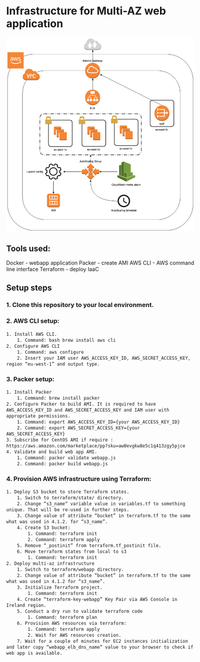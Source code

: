 # Infrastructure for Multi-AZ web application

![alt Infrastructure Diagram](https://github.com/jmservices/multi-az-webapp/blob/master/docs/MultiAZ%20AutoScaling%20application.png)


## Tools used:

Docker - webapp application
Packer - create AMI
AWS CLI - AWS command line interface
Terraform - deploy IaaC

## Setup steps

### 1. Clone this repository to your local environment.

### 2. AWS CLI setup:
    1. Install AWS CLI. 
        1. Command: bash brew install aws cli 
    2. Configure AWS CLI
        1. Command: aws configure 
        2. Insert your IAM user AWS_ACCESS_KEY_ID, AWS_SECRET_ACCESS_KEY, region “eu-west-1” and output type.

### 3. Packer setup:
    1. Install Packer
        1. Command: brew install packer
    2. Configure Packer to build AMI. It is required to have AWS_ACCESS_KEY_ID and AWS_SECRET_ACCESS_KEY and IAM user with appropriate permissions.
        1. Command: export AWS_ACCESS_KEY_ID={your AWS_ACCESS_KEY_ID}
        2. Command: export AWS_SECRET_ACCESS_KEY={your AWS_SECRET_ACCESS_KEY}
    3. Subscribe for CentOS AMI if require : https://aws.amazon.com/marketplace/pp?sku=aw0evgkw8e5c1q413zgy5pjce
    4. Validate and build web app AMI.
        1. Command: packer validate webapp.js
        2. Command: packer build webapp.js

### 4. Provision AWS infrastructure using Terraform:
    1. Deploy S3 bucket to store Terraform states.
        1. Switch to terraform/state/ directory.
        2. Change “s3_name“ variable value in variables.tf to something unique. That will be re-used in further steps.
        3. Change value of attribute “bucket” in terraform.tf to the same what was used in 4.1.2. for “s3_name”.
        4. Create S3 bucket:
            1. Command: terraform init
            2. Command: terraform apply
        5. Remove “_postinit” from terraform.tf_postinit file.
        6. Move terraform states from local to s3
            1. Command: terraform init
    2. Deploy multi-az infrastructure
        1. Switch to terraform/webapp directory.
        2. Change value of attribute “bucket” in terraform.tf to the same what was used in 4.1.2 for “s3_name”.
        3. Initialize Terraform project.
            1. Command: terraform init
        4. Create “terraform-key-webapp” Key Pair via AWS Console in Ireland region.
        5. Conduct a dry run to validate terraform code
            1. Command: terraform plan
        6. Provision AWS resources via terraform:
            1. Command: terraform apply
            2. Wait for AWS resources creation.
        7. Wait for a couple of minutes for EC2 instances initialization and later copy “webapp_elb_dns_name” value to your browser to check if web app is available.
